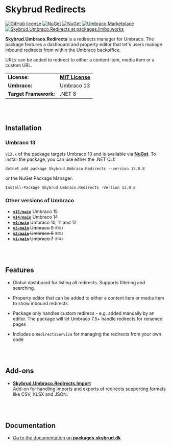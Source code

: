 # Skybrud Redirects

[![GitHub license](https://img.shields.io/badge/license-MIT-blue.svg)](https://github.com/skybrud/Skybrud.Umbraco.Redirects/blob/v13/main/LICENSE.md)
[![NuGet](https://img.shields.io/nuget/v/Skybrud.Umbraco.Redirects.svg)](https://www.nuget.org/packages/Skybrud.Umbraco.Redirects)
[![NuGet](https://img.shields.io/nuget/dt/Skybrud.Umbraco.Redirects.svg)](https://www.nuget.org/packages/Skybrud.Umbraco.Redirects)
[![Umbraco Marketplace](https://img.shields.io/badge/umbraco-marketplace-%233544B1)](https://marketplace.umbraco.com/package/skybrud.umbraco.redirects)
[![Skybrud.Umbraco.Redirects at packages.limbo.works](https://img.shields.io/badge/limbo-packages-blue)](https://packages.limbo.works/skybrud.umbraco.redirects/)

**Skybrud.Umbraco.Redirects** is a redirects manager for Umbraco. The package features a dashboard and property editor that let's users manage inbound redirects from within the Umbraco backoffice.

URLs can be added to redirect to either a content item, media item or a custom URL.

<table>
  <tr>
    <td><strong>License:</strong></td>
    <td><a href="https://github.com/skybrud/Skybrud.Umbraco.Redirects/blob/v13/main/LICENSE.md"><strong>MIT License</strong></a></td>
  </tr>
  <tr>
    <td><strong>Umbraco:</strong></td>
    <td>
      Umbraco 13
    </td>
  </tr>
  <tr>
    <td><strong>Target Framework:</strong></td>
    <td>
      .NET 8
    </td>
  </tr>
</table>





<br /><br />

## Installation

### Umbraco 13

`v13.x` of the package targets Umbraco 13 and is available via [**NuGet**](https://www.nuget.org/packages/Skybrud.Umbraco.Redirects/13.0.8). To install the package, you can use either the .NET CLI:

```
dotnet add package Skybrud.Umbraco.Redirects --version 13.0.8
```

or the NuGet Package Manager:

```
Install-Package Skybrud.Umbraco.Redirects -Version 13.0.8
```

### Other versions of Umbraco

- [**`v15/main`**](https://github.com/skybrud/Skybrud.Umbraco.Redirects/tree/v3/main) Umbraco 15
- [**`v14/main`**](https://github.com/skybrud/Skybrud.Umbraco.Redirects/tree/v3/main) Umbraco 14
- [**`v4/main`**](https://github.com/skybrud/Skybrud.Umbraco.Redirects/tree/v4/main) Umbraco 10, 11 and 12
- ~~[**`v3/main`**](https://github.com/skybrud/Skybrud.Umbraco.Redirects/tree/v3/main) Umbraco 9~~ <sub title="Umbraco 9 has reached end-of-life"><sup>(EOL)</sup></sub>
- ~~[**`v2/main`**](https://github.com/skybrud/Skybrud.Umbraco.Redirects/tree/v2/main) Umbraco 8~~ <sub title="Umbraco 8 has reached end-of-life"><sup>(EOL)</sup></sub>
- ~~[**`v1/main`**](https://github.com/skybrud/Skybrud.Umbraco.Redirects/tree/v1/main) Umbraco 7~~ <sub title="Umbraco 7 has reached end-of-life"><sup>(EOL)</sup></sub>




<br /><br />

## Features

- Global dashboard for listing all redirects. Supports filtering and searching.

- Property editor that can be added to either a content item or media item to show inbound redirects

- Package only handles custom redirecs - e.g. added manually by an editor. The package will let Umbraco 7.5+ handle redirects for renamed pages

- Includes a `RedirectsService` for managing the redirects from your own code

[NuGetPackage]: https://www.nuget.org/packages/Skybrud.Umbraco.Redirects
[GitHubRelease]: https://github.com/skybrud/Skybrud.Umbraco.Redirects/releases




<br /><br />

## Add-ons

- [**Skybrud.Umbraco.Redirects.Import**](https://github.com/skybrud/Skybrud.Umbraco.Redirects.Import)  
Add-on for handling imports and exports of redirects supporting formats like CSV, XLSX and JSON.





<br /><br />

## Documentation

- [Go to the documentation on **packages.skybrud.dk**](https://packages.skybrud.dk/skybrud.umbraco.redirects/docs/v4/)
